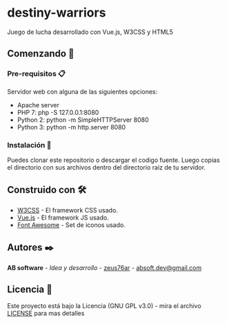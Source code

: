 # destiny-warriors
Juego de lucha desarrollado con Vue.js, W3CSS y HTML5


## Comenzando 🚀

### Pre-requisitos 📋

Servidor web con alguna de las siguientes opciones:
* Apache server
* PHP 7: php -S 127.0.0.1:8080
* Python 2: python -m SimpleHTTPServer 8080
* Python 3: python -m http.server 8080


### Instalación 🔧

Puedes clonar este repositorio o descargar el codigo fuente.
Luego copias el directorio con sus archivos dentro del directorio raiz de tu servidor.


## Construido con 🛠️

* [W3CSS](https://www.w3schools.com/w3css/) - El framework CSS usado.
* [Vue.js](https://vuejs.org/v2/guide/) - El framework JS usado.
* [Font Awesome](https://fontawesome.com/v4.7.0/icons/) - Set de iconos usado.


## Autores ✒️

**AB software** - *Idea y desarrollo* - [zeus76ar](https://github.com/zeus76ar) - absoft.dev@gmail.com


## Licencia 📄

Este proyecto está bajo la Licencia (GNU GPL v3.0) - mira el archivo [LICENSE](LICENSE) para mas detalles
